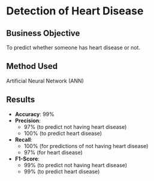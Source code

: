 # Detection of Heart Disease

## Business Objective
To predict whether someone has heart disease or not.

## Method Used
Artificial Neural Network (ANN)

## Results
- **Accuracy**: 99%
- **Precision**: 
  - 97% (to predict not having heart disease)
  - 100% (to predict heart disease)
- **Recall**: 
  - 100% (for predictions of not having heart disease)
  - 97% (for heart disease)
- **F1-Score**: 
  - 99% (to predict not having heart disease)
  - 99% (to predict heart disease)
